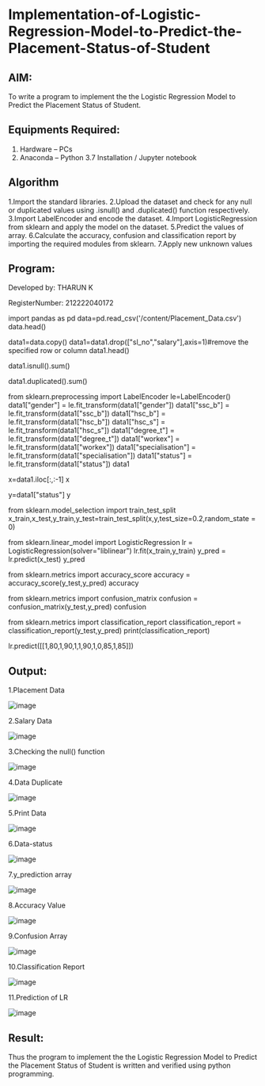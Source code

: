 # Implementation-of-Logistic-Regression-Model-to-Predict-the-Placement-Status-of-Student

## AIM:
To write a program to implement the the Logistic Regression Model to Predict the Placement Status of Student.

## Equipments Required:
1. Hardware – PCs
2. Anaconda – Python 3.7 Installation / Jupyter notebook

## Algorithm
1.Import the standard libraries.
2.Upload the dataset and check for any null or duplicated values using .isnull() and .duplicated() function respectively.
3.Import LabelEncoder and encode the dataset.
4.Import LogisticRegression from sklearn and apply the model on the dataset. 
5.Predict the values of array. 
6.Calculate the accuracy, confusion and classification report by importing the required modules from sklearn.
7.Apply new unknown values 

## Program:

Developed by: THARUN K

RegisterNumber:  212222040172

import pandas as pd
data=pd.read_csv('/content/Placement_Data.csv')
data.head()

data1=data.copy()
data1=data1.drop(["sl_no","salary"],axis=1)#remove the specified row or column
data1.head()

data1.isnull().sum()

data1.duplicated().sum()

from sklearn.preprocessing import LabelEncoder
le=LabelEncoder()
data1["gender"] = le.fit_transform(data1["gender"])
data1["ssc_b"] = le.fit_transform(data1["ssc_b"])
data1["hsc_b"] = le.fit_transform(data1["hsc_b"])
data1["hsc_s"] = le.fit_transform(data1["hsc_s"])
data1["degree_t"] = le.fit_transform(data1["degree_t"])
data1["workex"] = le.fit_transform(data1["workex"])
data1["specialisation"] = le.fit_transform(data1["specialisation"])
data1["status"] = le.fit_transform(data1["status"])
data1

x=data1.iloc[:,:-1]
x

y=data1["status"]
y

from sklearn.model_selection import train_test_split
x_train,x_test,y_train,y_test=train_test_split(x,y,test_size=0.2,random_state = 0)

from sklearn.linear_model import LogisticRegression
lr = LogisticRegression(solver="liblinear")
lr.fit(x_train,y_train)
y_pred = lr.predict(x_test)
y_pred

from sklearn.metrics import accuracy_score
accuracy = accuracy_score(y_test,y_pred)
accuracy

from sklearn.metrics import confusion_matrix
confusion = confusion_matrix(y_test,y_pred)
confusion

from sklearn.metrics import classification_report
classification_report = classification_report(y_test,y_pred)
print(classification_report)

lr.predict([[1,80,1,90,1,1,90,1,0,85,1,85]])



## Output:

1.Placement Data

![image](https://github.com/Tharun-1000/Implementation-of-Logistic-Regression-Model-to-Predict-the-Placement-Status-of-Student/assets/135952958/977247be-6200-4a6a-a27d-629dc9886e5c)

2.Salary Data

![image](https://github.com/Tharun-1000/Implementation-of-Logistic-Regression-Model-to-Predict-the-Placement-Status-of-Student/assets/135952958/db6bac71-f9a4-4b5d-b296-24bb955d14b0)

3.Checking the null() function

![image](https://github.com/Tharun-1000/Implementation-of-Logistic-Regression-Model-to-Predict-the-Placement-Status-of-Student/assets/135952958/b81001fb-29ed-4499-88e3-e132552bb277)

4.Data Duplicate

![image](https://github.com/Tharun-1000/Implementation-of-Logistic-Regression-Model-to-Predict-the-Placement-Status-of-Student/assets/135952958/2fe0a4e9-87ae-40e2-8e51-d384a9d80692)

5.Print Data

![image](https://github.com/Tharun-1000/Implementation-of-Logistic-Regression-Model-to-Predict-the-Placement-Status-of-Student/assets/135952958/59c00845-b07e-4bb1-bb4c-d078926372dc)

6.Data-status

![image](https://github.com/Tharun-1000/Implementation-of-Logistic-Regression-Model-to-Predict-the-Placement-Status-of-Student/assets/135952958/8e7f1cec-6d23-4ffa-9cd0-4b77d18dc471)

7.y_prediction array

![image](https://github.com/Tharun-1000/Implementation-of-Logistic-Regression-Model-to-Predict-the-Placement-Status-of-Student/assets/135952958/a0b338cc-35bf-467e-ab96-48e7ddf51975)

8.Accuracy Value

![image](https://github.com/Tharun-1000/Implementation-of-Logistic-Regression-Model-to-Predict-the-Placement-Status-of-Student/assets/135952958/23ae429f-29e6-494d-ae89-9b6698392b8c)

9.Confusion Array

![image](https://github.com/Tharun-1000/Implementation-of-Logistic-Regression-Model-to-Predict-the-Placement-Status-of-Student/assets/135952958/fcd3ce67-4534-4a58-a38d-ac8fe61f4b4c)

10.Classification Report

![image](https://github.com/Tharun-1000/Implementation-of-Logistic-Regression-Model-to-Predict-the-Placement-Status-of-Student/assets/135952958/038d99c5-150b-474a-8bb7-3f5e2a2836a1)

11.Prediction of LR

![image](https://github.com/Tharun-1000/Implementation-of-Logistic-Regression-Model-to-Predict-the-Placement-Status-of-Student/assets/135952958/886a6912-0e59-4204-b71c-11eb52c90aac)
















## Result:
Thus the program to implement the the Logistic Regression Model to Predict the Placement Status of Student is written and verified using python programming.
